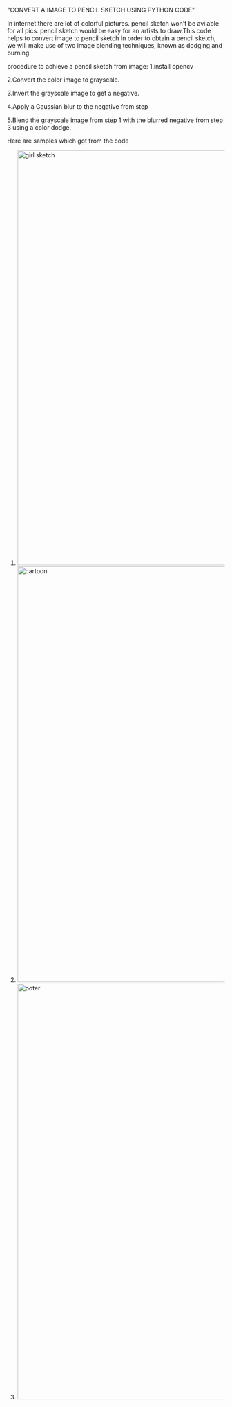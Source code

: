 "CONVERT A IMAGE TO PENCIL SKETCH USING PYTHON CODE"



In internet there are lot of colorful pictures. pencil sketch  won't be avilable for all pics.
pencil sketch would be easy for an artists to draw.This code helps to convert image to pencil sketch
In order to obtain a pencil sketch, we will make use of two image blending techniques, known as dodging and burning. 



procedure to achieve a pencil sketch from  image:
1.install opencv

2.Convert the color image to grayscale.

3.Invert the grayscale image to get a negative.

4.Apply a Gaussian blur to the negative from step

5.Blend the grayscale image from step 1 with the blurred negative from step 3 using a color dodge.


Here are samples which got from the code 
1. <img width="957" alt="girl sketch" src="https://user-images.githubusercontent.com/96882910/149398274-5c182ee4-b64a-4b60-b519-39106199570d.png">
2. <img width="960" alt="cartoon" src="https://user-images.githubusercontent.com/96882910/149398304-49a5eb2b-7fc2-435e-a852-9046bce39a73.png">
3. <img width="960" alt="poter" src="https://user-images.githubusercontent.com/96882910/149398325-7a380bce-fad7-42aa-851b-fc33f0b26e22.png">



